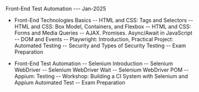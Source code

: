 
Front-End Test Automation --- Jan-2025

- Front-End Technologies Basics
	-- HTML and CSS: Tags and Selectors
	-- HTML and CSS: Box Model, Containers, and Flexbox
	-- HTML and CSS: Forms and Media Queries
	-- AJAX. Promises. Async/Await in JavaScript
	-- DOM and Events
 	-- Playwright: Introduction, Practical Project: Automated Testing
 	-- Security and Types of Security Testing
	-- Exam Preparation

- Front-End Test Automation
	-- Selenium Introduction
	-- Selenium WebDriver
	-- Selenium WebDriver Wait
	-- Selenium WebDriver POM
	-- Appium: Testing
  	-- Workshop: Building a CI System with Selenium and Appium Automated Test
	-- Exam Preparation
